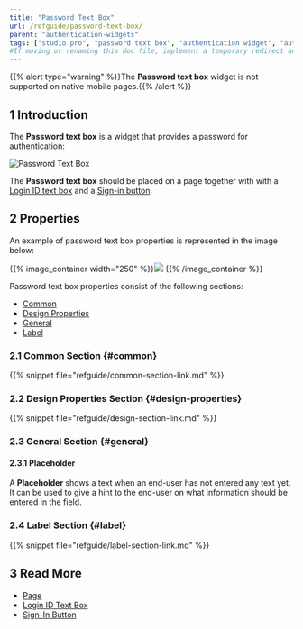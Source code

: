 ```yaml
---
title: "Password Text Box"
url: /refguide/password-text-box/
parent: "authentication-widgets"
tags: ["studio pro", "password text box", "authentication widget", "authentication"]
#If moving or renaming this doc file, implement a temporary redirect and let the respective team know they should update the URL in the product. See Mapping to Products for more details.
---
```


{{% alert type="warning" %}}The **Password text box** widget is not supported on native mobile pages.{{% /alert %}}

## 1 Introduction

The **Password text box** is a widget that provides a password for authentication:

![Password Text Box](/attachments/refguide/modeling/pages/authentication-widgets/password-text-box/password-text-box.png)

The **Password text box** should be placed on a page together with  with a [Login ID text box](/refguide/login-id-text-box/) and a [Sign-in button](/refguide/sign-in-button/).

## 2 Properties

An example of password text box properties is represented in the image below:

{{% image_container width="250" %}}![](/attachments/refguide/modeling/pages/authentication-widgets/password-text-box/password-text-box-properties.png)
{{% /image_container %}}

Password text box properties consist of the following sections:

* [Common](#common) 
* [Design Properties](#design-properties)
* [General](#general)
* [Label](#label)

### 2.1 Common Section {#common}

{{% snippet file="refguide/common-section-link.md" %}}

### 2.2 Design Properties Section {#design-properties}

{{% snippet file="refguide/design-section-link.md" %}}

### 2.3 General Section {#general}

#### 2.3.1 Placeholder

A **Placeholder** shows a text when an end-user has not entered any text yet. It can be used to give a hint to the end-user on what information should be entered in the field.

### 2.4 Label Section {#label}

{{% snippet file="refguide/label-section-link.md" %}}

## 3 Read More

* [Page](/refguide/page/)
* [Login ID Text Box](/refguide/login-id-text-box/)
* [Sign-In Button](/refguide/sign-in-button/)